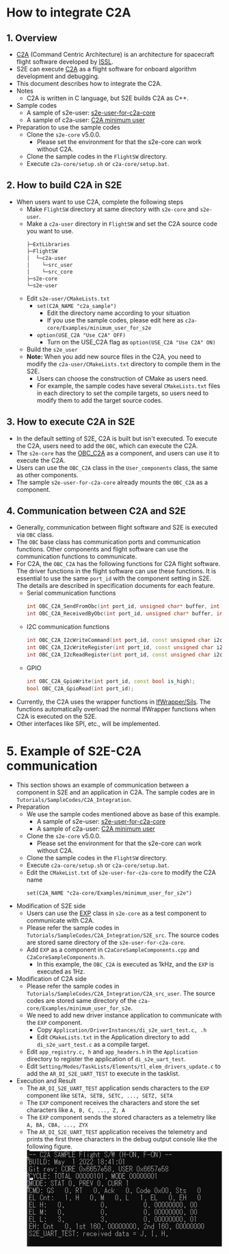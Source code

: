 # How to integrate C2A

## 1.  Overview
- [C2A](https://github.com/ut-issl/c2a-core) (Command Centric Architecture) is an architecture for spacecraft flight software developed by [ISSL](https://www.space.t.u-tokyo.ac.jp/nlab/index.html).
- S2E can execute [C2A](https://github.com/ut-issl/c2a-core) as a flight software for onboard algorithm development and debugging.
- This document describes how to integrate the C2A.
- Notes
  - C2A is written in C language, but S2E builds C2A as C++.
- Sample codes
  - A sample of s2e-user: [s2e-user-for-c2a-core](https://github.com/ut-issl/s2e-user-for-c2a-core)
  - A sample of c2a-user: [C2A minimum user](https://github.com/ut-issl/c2a-core/tree/develop/Examples/minimum_user_for_s2e)
- Preparation to use the sample codes
  - Clone the `s2e-core` v5.0.0.
    - Please set the environment for that the s2e-core can work without C2A.
  - Clone the sample codes in the `FlightSW` directory.
  - Execute `c2a-core/setup.sh` or `c2a-core/setup.bat`.


## 2. How to build C2A in S2E
- When users want to use C2A, complete the following steps
  - Make `FlightSW` directory at same directory with `s2e-core` and `s2e-user`.
  - Make a `c2a-user` directory in `FlightSW` and set the C2A source code you want to use.
    ```
    ├─ExtLibraries
    ├─FlightSW
    │  └─c2a-user
    │    └─src_user
    │    └─src_core
    ├─s2e-core
    └─s2e-user
    ```
  - Edit `s2e-user/CMakeLists.txt`
    - `set(C2A_NAME "c2a_sample")`
      - Edit the directory name according to your situation
      - If you use the sample codes, please edit here as `c2a-core/Examples/minimum_user_for_s2e`
    - `option(USE_C2A "Use C2A" OFF)`
      - Turn on the USE_C2A flag as `option(USE_C2A "Use C2A" ON)`
  - Build the `s2e_user`
  - **Note:** When you add new source files in the C2A, you need to modify the `c2a-user/CMakeLists.txt` directory to compile them in the S2E.
    - Users can choose the construction of CMake as users need.
    - For example, the sample codes have several `CMakeLists.txt` files in each directory to set the compile targets, so users need to modify them to add the target source codes.


## 3. How to execute C2A in S2E
- In the default setting of S2E, C2A is built but isn't executed. To execute the C2A, users need to add the `OBC`, which can execute the C2A.
- The `s2e-core` has the [OBC_C2A](https://github.com/ut-issl/s2e-core/blob/develop/src/Component/CDH/OBC_C2A.cpp) as a component, and users can use it to execute the C2A.
- Users can use the `OBC_C2A` class in the `User_components` class, the same as other components.
- The sample `s2e-user-for-c2a-core` already mounts the `OBC_C2A` as a component.


## 4. Communication between C2A and S2E
- Generally, communication between flight software and S2E is executed via `OBC` class.
- The `OBC` base class has communication ports and communication functions. Other components and flight software can use the communication functions to communicate.
- For C2A, the `OBC_C2A` has the following functions for C2A flight software. The driver functions in the flight software can use these functions. It is essential to use the same `port_id` with the component setting in S2E. The details are described in specification documents for each feature. 
  - Serial communication functions
    ```cpp
    int OBC_C2A_SendFromObc(int port_id, unsigned char* buffer, int offset, int count);
    int OBC_C2A_ReceivedByObc(int port_id, unsigned char* buffer, int offset, int count);
    ```
  - I2C communication functions
    ```cpp
    int OBC_C2A_I2cWriteCommand(int port_id, const unsigned char i2c_addr, const unsigned char* data, const unsigned char len);
    int OBC_C2A_I2cWriteRegister(int port_id, const unsigned char i2c_addr, const unsigned char* data, const unsigned char len);
    int OBC_C2A_I2cReadRegister(int port_id, const unsigned char i2c_addr, unsigned char* data, const unsigned char len);
    ```
  - GPIO
    ```cpp
    int OBC_C2A_GpioWrite(int port_id, const bool is_high);
    bool OBC_C2A_GpioRead(int port_id);
    ```
- Currently, the C2A uses the wrapper functions in [IfWrapper/Sils](https://github.com/ut-issl/c2a-core/tree/develop/Examples/minimum_user_for_s2e/src/src_user/IfWrapper/Sils). The functions automatically overload the normal IfWrapper functions when C2A is executed on the S2E.
- Other interfaces like SPI, etc., will be implemented.


# 5. Example of S2E-C2A communication
- This section shows an example of communication between a component in S2E and an application in C2A. The sample codes are in `Tutorials/SampleCodes/C2A_Integration`.
- Preparation
  - We use the sample codes mentioned above as base of this example.
    - A sample of s2e-user: [s2e-user-for-c2a-core](https://github.com/ut-issl/s2e-user-for-c2a-core)
    - A sample of c2a-user: [C2A minimum user](https://github.com/ut-issl/c2a-core/tree/develop/Examples/minimum_user_for_s2e)
  - Clone the `s2e-core` v5.0.0.
    - Please set the environment for that the s2e-core can work without C2A.
  - Clone the sample codes in the `FlightSW` directory.
  - Execute `c2a-core/setup.sh` or `c2a-core/setup.bat`.
  - Edit the `CMakeList.txt` of `s2e-user-for-c2a-core` to modify the C2A name
    ```
    set(C2A_NAME "c2a-core/Examples/minimum_user_for_s2e")
    ```
- Modification of S2E side
  - Users can use the [EXP](https://github.com/ut-issl/s2e-core/blob/develop/src/Component/Abstract/EXP.h) class in `s2e-core` as a test component to communicate with C2A.
  - Please refer the sample codes in `Tutorials/SampleCodes/C2A_Integration/S2E_src`. The source codes are stored same directory of the `s2e-user-for-c2a-core`.
  - Add `EXP` as a component in `C2aCoreSampleComponents.cpp` and `C2aCoreSampleComponents.h`.
    - In this example, the `OBC_C2A` is executed as 1kHz, and the `EXP` is executed as 1Hz.
 - Modification of C2A side
   - Please refer the sample codes in `Tutorials/SampleCodes/C2A_Integration/C2A_src_user`. The source codes are stored same directory of the `c2a-core/Examples/minimum_user_for_s2e`.
   - We need to add new driver instance application to communicate with the `EXP` component.
     - Copy `Application/DriverInstances/di_s2e_uart_test.c, .h`
     - Edit `CMakeLists.txt` in the Application directory to add `di_s2e_uart_test.c` as a compile target.
   - Edit `app_registry.c, h` and `app_headers.h` in the `Application` directory to register the application of `di_s2e_uart_test`.
   - Edit `Setting/Modes/TaskLists/Elements/tl_elem_drivers_update.c` to add the `AR_DI_S2E_UART_TEST` to execute in the tasklist.
- Execution and Result
  - The `AR_DI_S2E_UART_TEST` application sends characters to the `EXP` component like `SETA, SETB, SETC, ..., SETZ, SETA`
  - The `EXP` component receives the characters and store the set characters like `A, B, C, ..., Z, A`
  - The `EXP` component sends the stored characters as a telemetry like `A, BA, CBA, ..., ZYX`
  - The `AR_DI_S2E_UART_TEST` application receives the telemetry and prints the first three characters in the debug output console like the following figure.
    ![](./figs/C2aCommunicationConfirmation.png)

